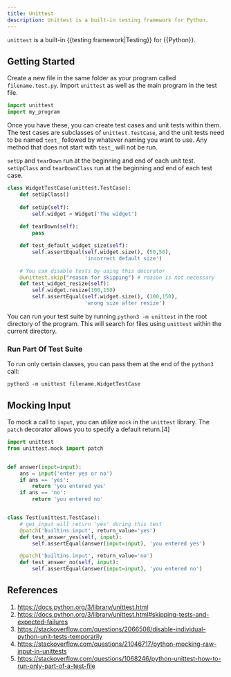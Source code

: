 ```yaml
---
title: Unittest
description: Unittest is a built-in testing framework for Python.
---
```


`unittest` is a built-in {{testing framework|Testing}} for {{Python}}.

## Getting Started

Create a new file in the same folder as your program called `filename.test.py`. Import `unittest` as well as the main program in the test file.

```python
import unittest
import my_program
```

Once you have these, you can create test cases and unit tests within them. The test cases are subclasses of `unittest.TestCase`, and the unit tests need to be named `test_` followed by whatever naming you want to use. Any method that does not start with `test_` will not be run.

`setUp` and `tearDown` run at the beginning and end of each unit test. `setUpClass` and `tearDownClass` run at the beginning and end of each test case.

```python
class WidgetTestCase(unittest.TestCase):
    def setUpClass()
  
    def setUp(self):
        self.widget = Widget('The widget')
        
    def tearDown(self):
        pass

    def test_default_widget_size(self):
        self.assertEqual(self.widget.size(), (50,50),
                         'incorrect default size')

    # You can disable tests by using this decorator
    @unittest.skip("reason for skipping") # reason is not necessary
    def test_widget_resize(self):
        self.widget.resize(100,150)
        self.assertEqual(self.widget.size(), (100,150),
                         'wrong size after resize')
```

You can run your test suite by running `python3 -m unittest` in the root directory of the program. This will search for files using `unittest` within the current directory.

### Run Part Of Test Suite

To run only certain classes, you can pass them at the end of the `python3` call:

```
python3 -m unittest filename.WidgetTestCase
```

## Mocking Input

To mock a call to `input`, you can utilize `mock` in the `unittest` library. The `patch` decorator allows you to specify a default return.[4]

```python
import unittest
from unittest.mock import patch


def answer(input=input):
    ans = input('enter yes or no')
    if ans == 'yes':
        return 'you entered yes'
    if ans == 'no':
        return 'you entered no'


class Test(unittest.TestCase):
    # get_input will return 'yes' during this test
    @patch('builtins.input', return_value='yes')
    def test_answer_yes(self, input):
        self.assertEqual(answer(input=input), 'you entered yes')

    @patch('builtins.input', return_value='no')
    def test_answer_no(self, input):
        self.assertEqual(answer(input=input), 'you entered no')
```

## References

1. https://docs.python.org/3/library/unittest.html
1. https://docs.python.org/3/library/unittest.html#skipping-tests-and-expected-failures
1. https://stackoverflow.com/questions/2066508/disable-individual-python-unit-tests-temporarily
1. https://stackoverflow.com/questions/21046717/python-mocking-raw-input-in-unittests
1. https://stackoverflow.com/questions/1068246/python-unittest-how-to-run-only-part-of-a-test-file